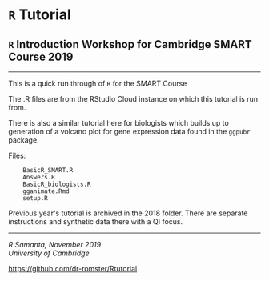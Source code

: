 # `R` Tutorial

`R` Introduction Workshop for Cambridge SMART Course 2019
---
---

This is a quick run through of `R` for the SMART Course

The .R files are from the RStudio Cloud instance on which this tutorial is run from.

There is also a similar tutorial here for biologists which builds up to generation of a volcano plot for gene expression data found in the `ggpubr` package.

  


Files:

        BasicR_SMART.R
        Answers.R
        BasicR_biologists.R
        gganimate.Rmd
        setup.R

        
Previous year's tutorial is  archived in the 2018 folder. There are separate instructions and synthetic data there with a QI focus. 

___
*R Samanta, November 2019*  
*University of Cambridge*  


https://github.com/dr-romster/Rtutorial
